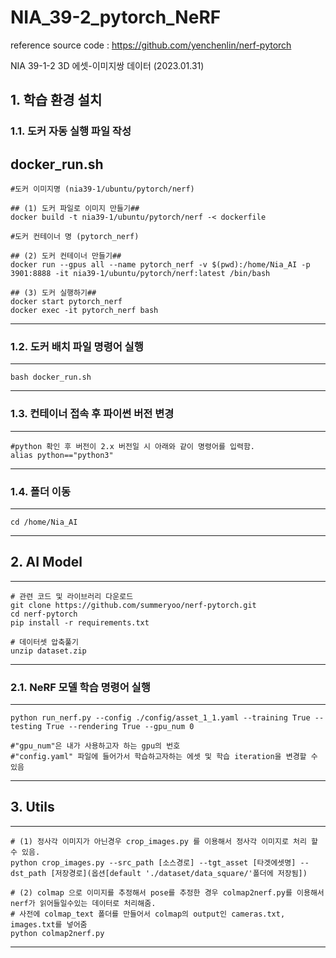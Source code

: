 # NIA_39-2_pytorch_NeRF

reference source code : https://github.com/yenchenlin/nerf-pytorch


NIA 39-1-2 3D 에셋-이미지쌍 데이터 (2023.01.31)


## 1. 학습 환경 설치 

### 1.1. 도커 자동 실행 파일 작성
docker_run.sh
---------------------------------
	#도커 이미지명 (nia39-1/ubuntu/pytorch/nerf)
	
	## (1) 도커 파일로 이미지 만들기## 
	docker build -t nia39-1/ubuntu/pytorch/nerf -< dockerfile
	
	#도커 컨테이너 명 (pytorch_nerf)
	
	## (2) 도커 컨테이너 만들기## 
	docker run --gpus all --name pytorch_nerf -v $(pwd):/home/Nia_AI -p 3901:8888 -it nia39-1/ubuntu/pytorch/nerf:latest /bin/bash
	
	## (3) 도커 실행하기##
	docker start pytorch_nerf
	docker exec -it pytorch_nerf bash
---------------------------------

### 1.2. 도커 배치 파일 명령어 실행
---------------------------------
	bash docker_run.sh
---------------------------------

### 1.3. 컨테이너 접속 후 파이썬 버전 변경 
---------------------------------
	#python 확인 후 버전이 2.x 버전일 시 아래와 같이 명령어를 입력함.
	alias python=="python3"
---------------------------------

### 1.4. 폴더 이동 
---------------------------------
	cd /home/Nia_AI
---------------------------------

## 2. AI Model
---------------------------------
	# 관련 코드 및 라이브러리 다운로드
	git clone https://github.com/summeryoo/nerf-pytorch.git
	cd nerf-pytorch
	pip install -r requirements.txt

	# 데이터셋 압축풀기
	unzip dataset.zip
---------------------------------

### 2.1. NeRF 모델 학습 명령어 실행
---------------------------------
	python run_nerf.py --config ./config/asset_1_1.yaml --training True --testing True --rendering True --gpu_num 0 
	
	#"gpu_num"은 내가 사용하고자 하는 gpu의 번호
	#"config.yaml" 파일에 들어가서 학습하고자하는 에셋 및 학습 iteration을 변경할 수 있음 
---------------------------------

## 3. Utils 
---------------------------------
	# (1) 정사각 이미지가 아닌경우 crop_images.py 를 이용해서 정사각 이미지로 처리 할 수 있음.
	python crop_images.py --src_path [소스경로] --tgt_asset [타겟에셋명] --dst_path [저장경로](옵션[default './dataset/data_square/'폴더에 저장됨])
	
	# (2) colmap 으로 이미지를 추정해서 pose를 추정한 경우 colmap2nerf.py를 이용해서 nerf가 읽어들일수있는 데이터로 처리해줌.
	# 사전에 colmap_text 폴더를 만들어서 colmap의 output인 cameras.txt, images.txt를 넣어줌
	python colmap2nerf.py
	
	
	
---------------------------------
	

